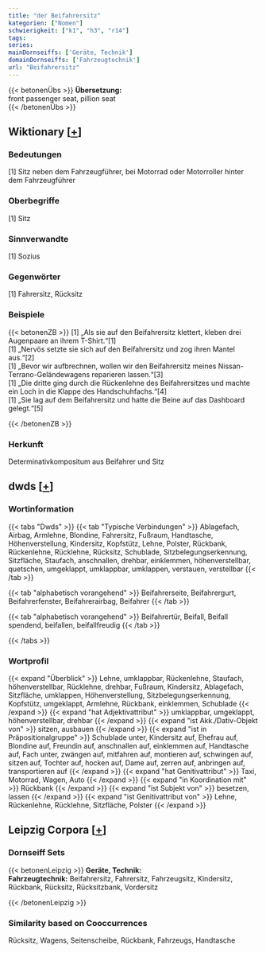 ```yaml
---
title: "der Beifahrersitz"
kategorien: ["Nomen"]
schwierigkeit: ["k1", "h3", "r14"]
tags:
series:
mainDornseiffs: ['Geräte, Technik']
domainDornseiffs: ['Fahrzeugtechnik']
url: "Beifahrersitz"
---
```


{{< betonenÜbs >}}
**Übersetzung:**  
front passenger seat, pillion seat  
{{< /betonenÜbs >}}

## Wiktionary [[+](https://de.wiktionary.org/wiki/Beifahrersitz)]

### Bedeutungen
[1] Sitz neben dem Fahrzeugführer, bei Motorrad oder Motorroller hinter dem Fahrzeugführer  

### Oberbegriffe
[1] Sitz  

### Sinnverwandte
[1] Sozius  

### Gegenwörter
[1] Fahrersitz, Rücksitz  

### Beispiele
{{< betonenZB >}}
[1] „Als sie auf den Beifahrersitz klettert, kleben drei Augenpaare an ihrem T-Shirt.“[1]  
[1] „Nervös setzte sie sich auf den Beifahrersitz und zog ihren Mantel aus.“[2]  
[1] „Bevor wir aufbrechnen, wollen wir den Beifahrersitz meines Nissan-Terrano-Geländewagens reparieren lassen.“[3]  
[1] „Die dritte ging durch die Rückenlehne des Beifahrersitzes und machte ein Loch in die Klappe des Handschuhfachs.“[4]  
[1] „Sie lag auf dem Beifahrersitz und hatte die Beine auf das Dashboard gelegt.“[5]  

{{< /betonenZB >}}
### Herkunft
Determinativkompositum aus Beifahrer und Sitz  



## dwds [[+](https://www.dwds.de/wb/Beifahrersitz)]

### Wortinformation
{{< tabs "Dwds" >}}
{{< tab "Typische Verbindungen" >}}
Ablagefach, Airbag, Armlehne, Blondine, Fahrersitz, Fußraum, Handtasche, Höhenverstellung, Kindersitz, Kopfstütz, Lehne, Polster, Rückbank, Rückenlehne, Rücklehne, Rücksitz, Schublade, Sitzbelegungserkennung, Sitzfläche, Staufach, anschnallen, drehbar, einklemmen, höhenverstellbar, quetschen, umgeklappt, umklappbar, umklappen, verstauen, verstellbar
{{< /tab >}}

{{< tab "alphabetisch vorangehend" >}}
Beifahrerseite, Beifahrergurt, Beifahrerfenster, Beifahrerairbag, Beifahrer
{{< /tab >}}

{{< tab "alphabetisch vorangehend" >}}
Beifahrertür, Beifall, Beifall spendend, beifallen, beifallfreudig
{{< /tab >}}

{{< /tabs >}}

### Wortprofil
{{< expand "Überblick" >}} Lehne, umklappbar, Rückenlehne, Staufach, höhenverstellbar, Rücklehne, drehbar, Fußraum, Kindersitz, Ablagefach, Sitzfläche, umklappen, Höhenverstellung, Sitzbelegungserkennung, Kopfstütz, umgeklappt, Armlehne, Rückbank, einklemmen, Schublade {{< /expand >}}
{{< expand "hat Adjektivattribut" >}} umklappbar, umgeklappt, höhenverstellbar, drehbar {{< /expand >}}
{{< expand "ist Akk./Dativ-Objekt von" >}} sitzen, ausbauen {{< /expand >}}
{{< expand "ist in Präpositionalgruppe" >}} Schublade unter, Kindersitz auf, Ehefrau auf, Blondine auf, Freundin auf, anschnallen auf, einklemmen auf, Handtasche auf, Fach unter, zwängen auf, mitfahren auf, montieren auf, schwingen auf, sitzen auf, Tochter auf, hocken auf, Dame auf, zerren auf, anbringen auf, transportieren auf {{< /expand >}}
{{< expand "hat Genitivattribut" >}} Taxi, Motorrad, Wagen, Auto {{< /expand >}}
{{< expand "in Koordination mit" >}} Rückbank {{< /expand >}}
{{< expand "ist Subjekt von" >}} besetzen, lassen {{< /expand >}}
{{< expand "ist Genitivattribut von" >}} Lehne, Rückenlehne, Rücklehne, Sitzfläche, Polster {{< /expand >}}

## Leipzig Corpora [[+](https://corpora.uni-leipzig.de/en/res?word=Beifahrersitz&corpusId=deu_newscrawl-public_2018)]

### Dornseiff Sets
{{< betonenLeipzig >}}
**Geräte, Technik:**  
**Fahrzeugtechnik:** Beifahrersitz, Fahrersitz, Fahrzeugsitz, Kindersitz, Rückbank, Rücksitz, Rücksitzbank, Vordersitz  

{{< /betonenLeipzig >}}

### Similarity based on Cooccurrences
Rücksitz, Wagens, Seitenscheibe, Rückbank, Fahrzeugs, Handtasche

